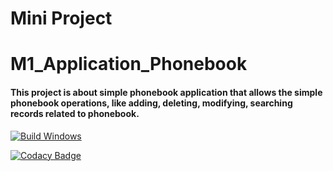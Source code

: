 # Mini Project
# M1_Application_Phonebook

<h4>This project is about simple phonebook application that allows the simple phonebook operations, like adding, deleting, modifying, searching records related to phonebook.</h4>

[![Build Windows](https://github.com/siddharth212/M1_Application_Phonebook/actions/workflows/c-cpp.yml/badge.svg)](https://github.com/siddharth212/M1_Application_Phonebook/actions/workflows/c-cpp.yml)

[![Codacy Badge](https://app.codacy.com/project/badge/Grade/8d7d63a9585a475f9920fad7f1703213)](https://www.codacy.com/gh/siddharth212/M1_Application_Phonebook/dashboard?utm_source=github.com&amp;utm_medium=referral&amp;utm_content=siddharth212/M1_Application_Phonebook&amp;utm_campaign=Badge_Grade)
